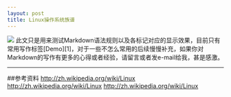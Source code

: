 ```yaml
---
layout: post
title: Linux操作系统族谱
---
```

<img src="{{ site.url }}/images/post/markdown-rule.jpg" class="excerpt">
此文只是用来测试Markdown语法规则以及各标记对应的显示效果，目前只有常用写作标签[Demo][1]，对于一些不怎么常用的后续慢慢补充，如果你对Markdown的写作有更多的心得或者经验，请留言或者发e-mail给我，甚是感激。

<!-- ## -->

---
##参考资料
<http://zh.wikipedia.org/wiki/Linux>
<http://zh.wikipedia.org/wiki/Linux>
<http://zh.wikipedia.org/wiki/Linux>






[1]: http://zh.wikipedia.org/wiki/Linux










